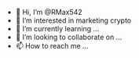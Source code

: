 - 👋 Hi, I’m @RMax542
- 👀 I’m interested in marketing crypto
- 🌱 I’m currently learning ...
- 💞️ I’m looking to collaborate on ...
- 📫 How to reach me ...

<!---
RMax542/RMax542 is a ✨ special ✨ repository because its `README.md` (this file) appears on your GitHub profile.
You can click the Preview link to take a look at your changes.
--->
